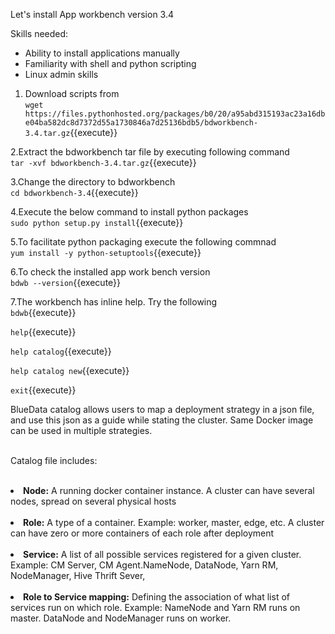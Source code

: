 Let's install App workbench version 3.4 

Skills needed:
<ul>
  <li>Ability to install applications manually</li>
  <li>Familiarity with shell and python scripting</li>
  <li>Linux admin skills</li>
</ul>

1. Download scripts from 
<br>`wget https://files.pythonhosted.org/packages/b0/20/a95abd315193ac23a16dbe04ba582dc8d7372d55a1730846a7d25136bdb5/bdworkbench-3.4.tar.gz`{{execute}}

2.Extract the bdworkbench tar file by executing following command
<br>`tar -xvf bdworkbench-3.4.tar.gz`{{execute}}

3.Change the directory to bdworkbench
<br>`cd bdworkbench-3.4`{{execute}}

4.Execute the below command to install python packages
<br>`sudo python setup.py install`{{execute}}

5.To facilitate python packaging execute the following commnad
<br>`yum install -y python-setuptools`{{execute}}

6.To check the installed app work bench version
<br>`bdwb --version`{{execute}}

7.The workbench has inline help. Try the following
<br>`bdwb`{{execute}}

`help`{{execute}}

`help catalog`{{execute}}

`help catalog new`{{execute}}

`exit`{{execute}}

BlueData catalog allows users to map a deployment strategy in a json file, and use this json as a guide while stating the cluster. Same Docker image can be used in multiple strategies. 

<br>Catalog file includes:
<br>
<br><b><li>Node:</b> A running docker container instance. A cluster can have several nodes, spread on several physical hosts
<br>
<br><b><li>Role:</b> A type of a container.  Example: worker, master, edge, etc. A cluster can have zero or more containers of each role after deployment
<br>
<br><b><li>Service:</b> A list of all possible services registered for a given cluster. Example: CM Server, CM Agent.NameNode, DataNode, Yarn RM, NodeManager, Hive Thrift Sever, 
<br>
<br><b><li>Role to Service mapping:</b> Defining the association of what list of services run on which role. 
Example: NameNode and Yarn RM runs on master. DataNode and NodeManager runs on worker.



